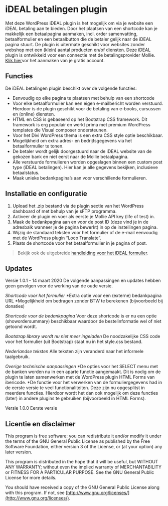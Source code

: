 # iDEAL betalingen plugin

Met deze WordPress iDEAL plugin is het mogelijk om via je website een iDEAL betaling aan te bieden. Door het plaatsen van een shortcode kan je makkelijk een betaalpagina aanmaken, incl. order samenvatting, betaalformulier en een betaalbutton die de betaler gelijk naar de iDEAL pagina stuurt. De plugin is uitermate geschikt voor websites zonder webshop met een (klein) aantal producten en/of diensten. Deze iDEAL plugin is ontwikkeld voor een connectie met de betalingsprovider Mollie. [Klik hier](https://www.finalwebsites.nl/out/mollie/)vor het aanmaken van je gratis account.

## Functies
De iDEAL betalingen plugin beschikt over de volgende functies:
* Eenvoudig op elke pagina te plaatsen met behulp van een shortcode
* Voor elke betaalformulier kan een eigen e-mailbericht worden verstuurd. Hierdoor is de plugin geschikt voor de betaling van e-books, cursussen en (online) diensten.
* HTML en CSS is gebaseerd op het Bootstrap CSS framework. Dit framework is erg populair en werkt prima met premium WordPress templates die Visual composer ondersteunen.
* Voor het Divi WordPress thema is een extra CSS style optie beschikbaar.
* Mogelijkheid om extra adres- en bedrijfsgegevens via het betaalformulier te tonen.
* De betaler wordt gelijk doorgestuurd naar de iDEAL website van de gekozen bank en niet eerst naar de Mollie betaalpagina.
* Alle verstuurde formulieren worden opgeslagen binnen een custom post type (iDEAL betalingen). Hier kan je alle gegevens bekijken, inclusieve betaalstatus.
* Maak unieke bedankpagina’s aan voor verschillende formulieren.

## Installatie en configuratie
1. Upload het .zip bestand via de plugin sectie van het WordPress dashboard of met behulp van je sFTP programma.
1. Activeer de plugin en voer als eerste je Mollie API key (life of test) in.
1. Maak de bedankpagina aan en voor de post ID (deze vind je in de adresbalk wanneer je de pagina bewerkt) in op de instellingen pagina.
1. Wijzig de standaard teksten voor het formulier of de e-mail eenvoudig met de WordPress plugin “Loco Translate”.
1. Plaats de shortcode voor het betaalformulier in je pagina of post.

> Bekijk ook de uitgebreide [handleiding voor het iDEAL formulier](https://www.finalwebsites.nl/handleiding-ideal-betalingen-plugin/).

## Updates

Versie 1.0.1 - 14 maart 2020
De volgende aanpassingen en updates hebben geen gevolgen voor de werking van de oude versie.

*Shortcode voor het formulier*
*Extra optie voor een (externe) bedankpagina URL
*Mogelijkheid om bedragen zonder BTW te berekenen (bijvoorbeeld bij donaties)

*Shortcode voor de bedankpagina*
Voor deze shortcode is er nu een optie (showordersummary) beschikbaar waardoor de bestelinformatie wel of niet getoond wordt.

*Bootstrap library wordt nu niet meer ingeladen*
De noodzakelijke CSS code voor het formulier (uit Bootstrap) staat nu in het style.css bestand.

*Nederlandse teksten*
 Alle teksten zijn veranderd naar het informele taalgebruik.

*Overige technische aanpassingen*
*De opties voor het SELECT menu met de banken worden nu in een aparte functie aangemaakt. Dit is nodig om de plugin te laten samenwerken met de WordPress plugin HTML Forms van ibericode.
*De functie voor het verwerken van de formuliergegevens had in de eerste versie te veel functionaliteiten. Deze zijn nu opgesplitst in meerdere functies. Hierdoor wordt het dan ook mogelijk om deze functies (later) in andere plugins te gebruiken (bijvoorbeeld in HTML Forms).


Versie 1.0.0
Eerste versie

## Licentie en disclaimer
This program is free software: you can redistribute it and/or modify
it under the terms of the GNU General Public License as published by
the Free Software Foundation, either version 3 of the License, or
(at your option) any later version.

This program is distributed in the hope that it will be useful,
but WITHOUT ANY WARRANTY; without even the implied warranty of
MERCHANTABILITY or FITNESS FOR A PARTICULAR PURPOSE. See the
GNU General Public License for more details.

You should have received a copy of the GNU General Public License
along with this program.  If not, see [http://www.gnu.org/licenses/](http://www.gnu.org/licenses/).
